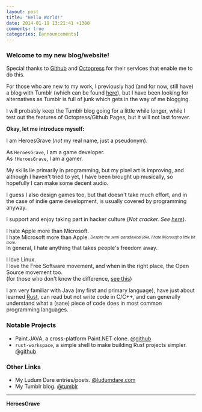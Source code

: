 ```yaml
---
layout: post
title: "Hello World!"
date: 2014-01-19 13:21:41 +1300
comments: true
categories: [announcements]
---
```


### Welcome to my new blog/website!

Special thanks to [Github](http://github.com/) and [Octopress](http://octopress.org/) for their services that enable me to do this.

For those who are new to my work, I previously had (and for now, still have) a blog with Tumblr (which can be found [here](http://heroesgravedevelopment.tumblr.com/)),
but I have been looking for alternatives as Tumblr is full of junk which gets in the way of me blogging.

I will probably keep the Tumblr blog going for a little while longer, while I test out the features of Octopress/Github Pages, but it will not last forever.

**Okay, let me introduce myself:**

I am HeroesGrave (_not_ my real name, just a pseudonym).

As `HeroesGrave`, I am a game developer.  
As `!HeroesGrave`, I am a gamer.

My skills lie primarily in programming, but my pixel art is improving, and although I haven't tried to yet,
I have been brought up musically, so hopefully I can make some decent audio.

I guess I also design games too, but that doesn't take much effort, and in the case of indie game development, is usually covered by programming anyway.  

I support and enjoy taking part in hacker culture (_Not cracker. See [here](http://www.catb.org/jargon/html/C/cracker.html/)_).

I hate Apple more than Microsoft.  
I hate Microsoft more than Apple. <sup><sub>_Despite the semi-paradoxical joke, I hate Microsoft a little bit more._</sub></sup>  
In general, I hate anything that takes people's freedom away.

I love Linux.  
I love the Free Software movement, and when in the right place, the Open Source movement too.  
(for those who don't know the difference, [see this](https://www.gnu.org/philosophy/free-software-for-freedom.en.html))

I am very familiar with Java (my first and primary language), have just about learned [Rust](https://github.com/mozilla/rust/),
can read but not write code in C/C++, and can generally understand what a (sane) piece of code does in most common programming languages.

### Notable Projects

- Paint.JAVA, a cross-platform Paint.NET clone. [@github](https://github.com/HeroesGrave/Paint.JAVA/)
- `rust-workspace`, a simple shell to make building Rust projects simpler. [@github](https://github.com/HeroesGrave/rust-workspace/)

### Other Links

- My Ludum Dare entries/posts. [@ludumdare.com](http://ludumdare.com/compo/author/heroesgravedev/)
- My Tumblr blog. [@tumblr](http://heroesgravedevelopment.tumblr.com/)

---
**HeroesGrave**